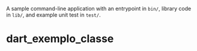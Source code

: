 A sample command-line application with an entrypoint in `bin/`, library code
in `lib/`, and example unit test in `test/`.
# dart_exemplo_classe
